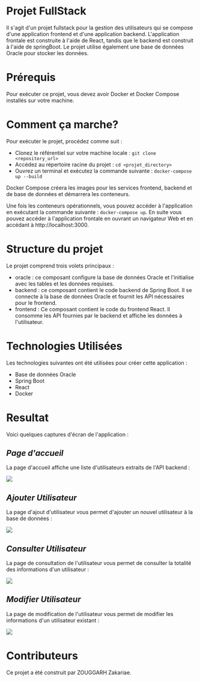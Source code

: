 # Projet FullStack
Il s'agit d'un projet fullstack pour la gestion des utilisateurs qui se compose d'une application frontend et d'une application backend. L'application frontale est construite à l'aide de React, tandis que le backend est construit à l'aide de springBoot. Le projet utilise également une base de données Oracle pour stocker les données.

# Prérequis
Pour exécuter ce projet, vous devez avoir Docker et Docker Compose installés sur votre machine.

# Comment ça marche?

Pour exécuter le projet, procédez comme suit :
* Clonez le référentiel sur votre machine locale : `git clone <repository_url>`
* Accédez au répertoire racine du projet : `cd <projet_directory>`
* Ouvrez un terminal et exécutez la commande suivante : `docker-compose up --build`

Docker Compose créera les images pour les services frontend, backend et de base de données et démarrera les conteneurs.

Une fois les conteneurs opérationnels, vous pouvez accéder à l'application en exécutant la commande suivante : `docker-compose up`.
En suite vous pouvez accéder à l'application frontale en ouvrant un navigateur Web et en accédant à http://localhost:3000.

# Structure du projet
Le projet comprend trois volets principaux :

* oracle : ce composant configure la base de données Oracle et l'initialise avec les tables et les données requises.
* backend : ce composant contient le code backend de Spring Boot. Il se connecte à la base de données Oracle et fournit les API nécessaires pour le frontend.
* frontend : Ce composant contient le code du frontend React. Il consomme les API fournies par le backend et affiche les données à l'utilisateur.

# Technologies Utilisées
Les technologies suivantes ont été utilisées pour créer cette application :
* Base de données Oracle
* Spring Boot
* React
* Docker

# Resultat

Voici quelques captures d'écran de l'application :

## _Page d'accueil_
La page d'accueil affiche une liste d'utilisateurs extraits de l'API backend :

![](/home/dosi/Bureau/projet/images/page_acceuil.png)
## _Ajouter Utilisateur_
La page d'ajout d'utilisateur vous permet d'ajouter un nouvel utilisateur à la base de données :

![](/home/dosi/Bureau/projet/images/add_user.png)
## _Consulter Utilisateur_
La page de consultation de l'utilisateur vous permet de consulter la totalité des informations d'un utilisateur :

![](/home/dosi/Bureau/projet/images/view_user.png)
## _Modifier Utilisateur_
La page de modification de l'utilisateur vous permet de modifier les informations d'un utilisateur existant :

![](/home/dosi/Bureau/projet/images/modif_user.png)
# Contributeurs
Ce projet a été construit par ZOUGGARH Zakariae.
